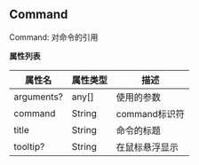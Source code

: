## Command

Command: 对命令的引用

**属性列表**

|属性名		|属性类型	|描述			|
|--			|--			|--				|
|arguments?	|any[]		|使用的参数		|
|command	|String		|command标识符	|
|title		|String		|命令的标题		|
|tooltip?	|String		|在鼠标悬浮显示	|
